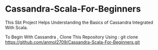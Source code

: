 # Cassandra-Scala-For-Beginners

This Sbt Project Helps Understanding the Basics of Cassandra Integrated With Scala.

To Begin With Cassandra , Clone This Repository Using :
                git clone https://github.com/anmol2709/Cassandra-Scala-For-Beginners.git
                
